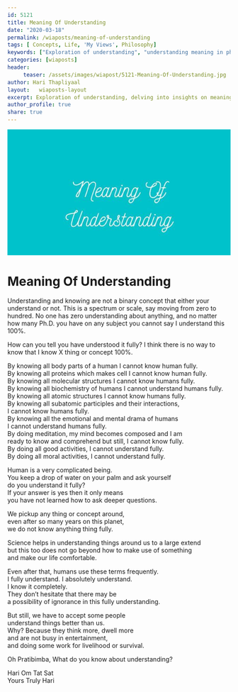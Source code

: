```yaml
--- 
id: 5121 
title: Meaning Of Understanding
date: "2020-03-18"
permalink: /wiaposts/meaning-of-understanding
tags: [ Concepts, Life, 'My Views', Philosophy]    
keywords: ["Exploration of understanding", "understanding meaning in philosophy", "poetic insights on understanding and knowledge", "philosophy of understanding and perception", "exploring understanding in philosophical context"]  
categories: [wiaposts] 
header:
     teaser: /assets/images/wiapost/5121-Meaning-Of-Understanding.jpg
author: Hari Thapliyaal 
layout:   wiaposts-layout
excerpt: Exploration of understanding, delving into insights on meaning and perception.
author_profile: true 
share: true 
---
```


![Meaning Of Understanding](/assets/images/wiapost/5121-Meaning-Of-Understanding.jpg)     
   
# Meaning Of Understanding
       
Understanding and knowing are not a binary concept that either your understand or not. This is a spectrum or scale, say moving from zero to hundred. No one has zero understanding about anything, and no matter how many Ph.D. you have on any subject you cannot say I understand this 100%.    
    
How can you tell you have understood it fully? I think there is no way to know that I know X thing or concept 100%.    
    
By knowing all body parts of a human I cannot know human fully.     
By knowing all proteins which makes cell I cannot know human fully.     
By knowing all molecular structures I cannot know humans fully.     
By knowing all biochemistry of humans I cannot understand humans fully.     
By knowing all atomic structures I cannot know humans fully.     
By knowing all subatomic participles and their interactions,     
I cannot know humans fully.     
By knowing all the emotional and mental drama of humans     
I cannot understand humans fully.     
By doing meditation, my mind becomes composed and I am     
ready to know and comprehend but still, I cannot know fully.     
By doing all good activities, I cannot understand fully.     
By doing all moral activities, I cannot understand fully.    
    
Human is a very complicated being.     
You keep a drop of water on your palm and ask yourself     
do you understand it fully?     
If your answer is yes then it only means     
you have not learned how to ask deeper questions.    
    
We pickup any thing or concept around,     
even after so many years on this planet,     
we do not know anything thing fully.    
    
Science helps in understanding things around us to a large extend     
but this too does not go beyond how to make use of something     
and make our life comfortable.    
    
Even after that, humans use these terms frequently.     
I fully understand. I absolutely understand.     
I know it completely.     
They don’t hesitate that there may be     
a possibility of ignorance in this fully understanding.    
    
But still, we have to accept some people     
understand things better than us.     
Why? Because they think more, dwell more     
and are not busy in entertainment,     
and doing some work for livelihood or survival.    
    
Oh Pratibimba, What do you know about understanding?    
    
Hari Om Tat Sat     
Yours Truly Hari    
